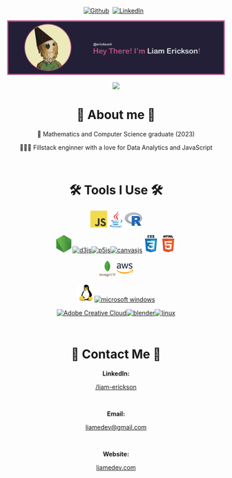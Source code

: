 <p align="center"><a href="https://github.com/ericksonl" target="_blank"><img alt="Github" src="https://img.shields.io/badge/GitHub-%2312100E.svg?&style=for-the-badge&logo=Github&logoColor=white"/></a>
  <a href="https://codepen.io/liam_dev" target="_blank"><img alt="" src="https://img.shields.io/badge/CodePen-%23003366.svg?&style=for-the-badge&logo=codepen&logoColor=white"/></a>
  <a href="https://www.linkedin.com/in/liam-erickson" target="_blank"><img alt="LinkedIn" src="https://img.shields.io/badge/linkedin-%232F5F8A.svg?&style=for-the-badge&logo=linkedin&logoColor=white"/></a> 
  <a href="https://www.liamedev.com" target="_blank"><img alt="" src="https://img.shields.io/badge/website-%235E8CAD.svg?&style=for-the-badge&logo=searXNG&logoColor=white"/></a>
  <a href="mailto: liamedev@gmail.com" target="_blank"><img alt="" src="https://img.shields.io/badge/email-%2375A2BF.svg?&style=for-the-badge&logo=gmail&logoColor=white"/></a>
  <a href="https://www.liamedev.com" target="_blank"><img alt="" src="https://komarev.com/ghpvc/?username=ericksonl&style=for-the-badge&color=47E5BC"/></a>
</p>

[comment]: <> (All shield colors formatted via 23<hex>, such that #000000 = 23000000)

<img src="https://github.com/ericksonl/ericksonl/blob/main/assets/Background.png">
<p align="center">
  <a href="https://git.io/typing-svg">
    <img src="https://readme-typing-svg.herokuapp.com/?color=C5508E&lines=Artist;Computer+Scientist;Mathematician&center=true&size=30">
  </a>
</p>

<h1 align="center">📝 About me 📝</h1>

<div align="center">

  🏫 Mathematics and Computer Science graduate (2023)

  👩🏻‍💻 Fillstack enginner with a love for Data Analytics and JavaScript

</div>

<br />

<h1 align="center">🛠️ Tools I Use 🛠️</h1>
<p align="center"><a href="https://developer.mozilla.org/en-US/docs/Web/JavaScript" target="_blank" rel="noreferrer"><img 
src="https://raw.githubusercontent.com/devicons/devicon/master/icons/javascript/javascript-original.svg" alt="javascript" width="40" height="40"/></a><a href="https://www.java.com" target="_blank" rel="noreferrer"><img 
src="https://raw.githubusercontent.com/devicons/devicon/master/icons/java/java-original.svg" alt="java" width="40" height="40"/></a><a href="https://www.r-project.org/" target="_blank" rel="noreferrer"><img
src="https://raw.githubusercontent.com/devicons/devicon/master/icons/r/r-original.svg" alt="r" width="40" height="40"/></a>
</p><p align="center"><a href="https://nodejs.org" target="_blank" rel="noreferrer"><img 
src="https://raw.githubusercontent.com/devicons/devicon/master/icons/nodejs/nodejs-original.svg" alt="nodejs" width="40" height="40"/></a><a href="https://https://d3js.org/" target="_blank" rel="noreferrer"><img 
src="https://d3js.org/logo.svg" alt="d3js" width="40" height="40"/></a><a href="https://p5js.org/" target="_blank" rel="noreferrer"><img 
src="https://upload.wikimedia.org/wikipedia/commons/c/c6/P5.js_icon.svg" alt="p5js" width="40" height="40"/></a><a href="https://canvasjs.com" target="_blank" rel="noreferrer"><img 
src="https://upload.wikimedia.org/wikipedia/commons/1/1f/Html5_canvas_logo.png?20130725090653" alt="canvasjs" width="40" height="40"/></a><a href="https://www.w3schools.com/css/" target="_blank" rel="noreferrer"><img src="https://raw.githubusercontent.com/devicons/devicon/master/icons/css3/css3-original-wordmark.svg" alt="css3" width="40" height="40"/></a><a href="https://www.w3.org/html/" target="_blank" rel="noreferrer"><img src="https://raw.githubusercontent.com/devicons/devicon/master/icons/html5/html5-original-wordmark.svg" alt="html5" width="40" height="40"/></a>
</p><p align="center"><a href="https://www.mongodb.com/" target="_blank" rel="noreferrer"><img 
src="https://raw.githubusercontent.com/devicons/devicon/master/icons/mongodb/mongodb-original-wordmark.svg" alt="mongodb" width="40" height="40"/></a><a href="https://aws.amazon.com" target="_blank" rel="noreferrer"><img src="https://raw.githubusercontent.com/devicons/devicon/master/icons/amazonwebservices/amazonwebservices-original-wordmark.svg" alt="aws" width="40" height="40"/></a></p><p align="center"><a href="https://www.linux.org/" target="_blank" rel="noreferrer"><img src="https://raw.githubusercontent.com/devicons/devicon/master/icons/linux/linux-original.svg" alt="linux" width="40" height="40"/></a><a href="https://www.microsoft.com/en-us/windows" target="_blank" rel="noreferrer"><img src="https://blogs.windows.com/wp-content/uploads/prod/sites/2/2021/06/Windows11Icon.png" alt="microsoft windows" width="40" height="40"/></a></p>
<p align="center"><a href="https://www.adobe.com/creativecloud.html" target="_blank" rel="noreferrer"><img 
src="https://www.adobe.com/content/dam/cc/icons/icon-specialoffers-cc.svg" alt="Adobe Creative Cloud" width="40" height="40"/></a><a href="https://www.blender.org/" target="_blank" rel="noreferrer"><img src="https://download.blender.org/branding/community/blender_community_badge_white.svg" alt="blender" width="40" height="40"/></a><a href="https://procreate.art/" target="_blank" rel="noreferrer"><img src="https://assets.procreate.art/img/procreate-icon-search-display.png" alt="linux" width="40" height="40"/></a>
</p>

<br />

<h1 align="center">💬 Contact Me 💬</h1>

<div align="center">
  
  <p><b>LinkedIn:</b></p>
  <p><a href="https://www.linkedin.com/in/liam-erickson">/liam-erickson</a></p>
  <br />
  
  <p><b>Email:</b></p>
  <p><a href="mailto: liamedev@gmail.com">liamedev@gmail.com</a></p>
  <br />
  
  <p><b>Website:</b></p>
  <p><a href="https://www.liamedev.com">liamedev.com</a></p>

</div>
